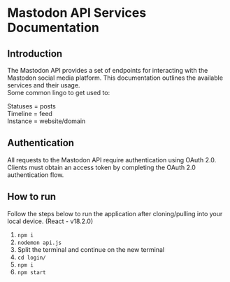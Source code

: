# Mastodon API Services Documentation

## Introduction
The Mastodon API provides a set of endpoints for interacting with the Mastodon social media platform. This documentation outlines the available services and their usage. \
Some common lingo to get used to: 

Statuses = posts \
Timeline = feed \
Instance = website/domain 

## Authentication
All requests to the Mastodon API require authentication using OAuth 2.0. Clients must obtain an access token by completing the OAuth 2.0 authentication flow.

## How to run
Follow the steps below to run the application after cloning/pulling into your local device. (React - v18.2.0)

1) `npm i`
2) `nodemon api.js`
3) Split the terminal and continue on the new terminal
4) `cd login/`
5) `npm i`
6) `npm start`